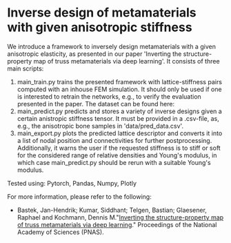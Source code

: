 # Inverse design of metamaterials with given anisotropic stiffness

We introduce a framework to inversely design metamaterials with a given anisotropic elasticity, as presented in our paper 'Inverting the structure-property map of truss metamaterials via deep learning'. It consists of three main scripts:
1) main_train.py trains the presented framework with lattice-stiffness pairs computed with an inhouse FEM simulation. It should only be used if one is interested to retrain the networks, e.g., to verify the evaluation presented in the paper. The dataset can be found here:
2) main_predict.py predicts and stores a variety of inverse designs given a certain anistropic stiffness tensor. It must be provided in a .csv-file, as, e.g., the anisotropic bone samples in 'data/pred_data.csv'.
3) main_export.py plots the predicted lattice descriptor and converts it into a list of nodal position and connectivities for further postprocessing. Additionally, it warns the user if the requested stiffness is to stiff or soft for the considered range of relative densities and Young's modulus, in which case main_predict.py should be rerun with a suitable Young's modulus. 

Tested using: Pytorch, Pandas, Numpy, Plotly

For more information, please refer to the following:

  - Bastek, Jan-Hendrik; Kumar, Siddhant; Telgen, Bastian; Glaesener, Raphael and Kochmann, Dennis M."[Inverting the structure-property map of truss metamaterials via deep learning](https://www.sciencedirect.com/science/article/pii/S0021999118307125)." Proceedings of the National Academy of Sciences (PNAS).